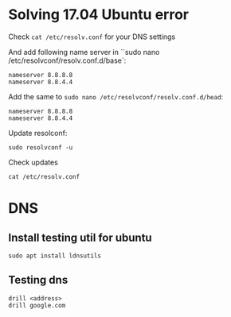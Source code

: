 # Solving 17.04 Ubuntu error 
Check `cat /etc/resolv.conf` for your DNS settings

And add following name server in ``sudo nano /etc/resolvconf/resolv.conf.d/base`:
```
nameserver 8.8.8.8
nameserver 8.8.4.4
```
Add the same to `sudo nano /etc/resolvconf/resolv.conf.d/head`:
```
nameserver 8.8.8.8
nameserver 8.8.4.4
```
Update resolconf:
```
sudo resolvconf -u
```
Check updates 
```
cat /etc/resolv.conf
```

# DNS
## Install testing util for ubuntu
```
sudo apt install ldnsutils
```
## Testing dns
```
drill <address>
drill google.com
```
